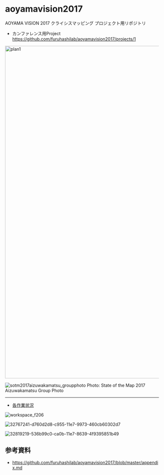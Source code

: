 # aoyamavision2017
AOYAMA VISION 2017 クライシスマッピング プロジェクト用リポジトリ

* カンファレンス用Project
https://github.com/furuhashilab/aoyamavision2017/projects/1


<img width="1090" alt="plan1" src="https://user-images.githubusercontent.com/416977/35314261-5298e6cc-0108-11e8-8a49-886035876a77.png">


![sotm2017aizuwakamatsu_groupphoto](https://user-images.githubusercontent.com/416977/37636640-92bfd90e-2c46-11e8-9e39-11e069e4db8f.jpg)
Photo: State of the Map 2017 Aizuwakamatsu Group Photo

---

* [各作業状況](https://github.com/furuhashilab/aoyamavision2017/issues)


![workspace_f206](https://user-images.githubusercontent.com/416977/32482193-e7e4665a-c3d9-11e7-9f52-16fe0508814a.JPG)

![32767241-d760d2d8-c955-11e7-9973-460cb60302d7](https://user-images.githubusercontent.com/416977/32819036-5478fb92-ca0a-11e7-8347-42faffd4f285.jpg)

![32819219-536b99c0-ca0b-11e7-8639-4f9395851b49](https://user-images.githubusercontent.com/416977/32830384-54222334-ca38-11e7-82ff-6c4d80e57b85.jpeg)


## 参考資料
* https://github.com/furuhashilab/aoyamavision2017/blob/master/appendix.md
